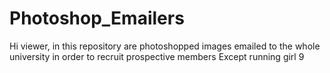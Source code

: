 ﻿# Photoshop_Emailers
Hi viewer, in this repository are photoshopped images emailed to the whole university in order to recruit prospective members
Except running girl 9
